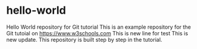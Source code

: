 # hello-world
Hello World repository for Git tutorial
This is an example repository for the Git tutoial on https://www.w3schools.com
This is new line for test 
This is new update.
This repository is built step by step in the tutorial.
